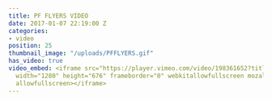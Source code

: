 ```yaml
---
title: PF FLYERS VIDEO
date: 2017-01-07 22:19:00 Z
categories:
- video
position: 25
thumbnail_image: "/uploads/PFFLYERS.gif"
has_video: true
video_embed: <iframe src="https://player.vimeo.com/video/198361652?title=0&byline=0&portrait=0"
  width="1280" height="676" frameborder="0" webkitallowfullscreen mozallowfullscreen
  allowfullscreen></iframe>
---
```


